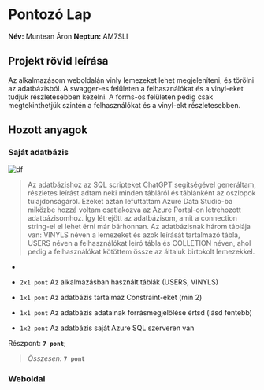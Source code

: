 ﻿# Pontozó Lap
**Név:** Muntean Áron
**Neptun:** AM7SLI
## Projekt rövid leírása
Az alkalmazásom weboldalán vinly lemezeket lehet megjeleníteni, és törölni az adatbázisból. A swagger-es felületen a felhasználókat és a vinyl-eket tudjuk részletesebben kezelni. A forms-os felületen pedig csak megtekinthetjük szintén a felhasználókat és a vinyl-ekt részletesebben.
## Hozott anyagok
### Saját adatbázis

![df]([https://github.com/Munti05/CseresznyezesAM7SLI/blob/f39437fda676f6ec36b0971f1c19c0d4968780cd/projekt_hozott_anyagok/database_structure.png](https://unicorvinus-my.sharepoint.com/:i:/g/personal/aron_muntean_stud_uni-corvinus_hu/EabAHAxdmwhAhPRR-AKOW38B3MMWihIFR-1cX9cbstxa_Q?e=B6fAsJ))
> Az adatbázishoz az SQL scripteket ChatGPT segítségével generáltam, részletes leírást adtam neki minden tábláról és táblánként az oszlopok tulajdonságáról. Ezeket aztán lefuttattam Azure Data Studio-ba miközbe hozzá voltam csatlakozva az Azure Portal-on létrehozott adatbázisomhoz. Így létrejött az adatbázisom, amit a connection string-el el lehet érni már bárhonnan. Az adatbázisnak három táblája van: VINYLS néven a lemezeket és azok leírását tartalmazó tábla, USERS néven a felhasználókat leíró tábla és COLLETION néven, ahol pedig a felhasználókat kötöttem össze az általuk birtokolt lemezekkel.

 - 

- `2x1 pont` Az alkalmazásban használt táblák (USERS, VINYLS)
-   `1x1 pont`  Az adatbázis tartalmaz Constraint-eket (min 2)
-   `1x1 pont`  Az adatbázis adatainak forrásmegjelölése értsd (lásd fentebb)
-   `1x2 pont`  Az adatbázis saját Azure SQL szerveren van

Részpont: **`7 pont`**;

> *Összesen:* **`7 pont`**


### Weboldal



